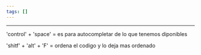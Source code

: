 ```yaml
---
tags: []
---
```

---
'control' + 'space' = es para autocompletar de lo que tenemos diponibles

'shitf' + 'alt' + 'F' = ordena el codigo y lo deja mas ordenado 